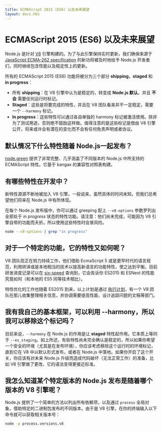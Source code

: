```yaml
---
title: ECMAScript 2015 (ES6) 以及未来展望
layout: docs.hbs
---
```

# ECMAScript 2015 (ES6) 以及未来展望

Node.js 是针对 [V8](https://v8.dev/) 引擎构建的。为了与此引擎保持实时更新，我们确保来源于 [JavaScript ECMA-262 specification](http://www.ecma-international.org/publications/standards/Ecma-262.htm) 的新功将被及时地给予 Node.js 开发者们，同时继续包含性能以及稳定性上的更新。

所有的 ECMAScript 2015 (ES6) 功能将被分为三个部分 **shipping**，**staged** 和 **in progress**：

* 所有 **shipping**：在 V8 引擎中认为是稳定的，转变成 **Node.js 默认**，并且 **不会** 需要任何运行时标记。
* **Staged**：这些是将要完成的特性，并且在 V8 团队看来并不一定稳定，需要一个 `--harmony` 标记。
* **In progress**：这些特性可以通过各自单独的 harmony 标记被激活使用。除非为了测试用途，否则绝不鼓励这样做。值得注意的是这些标记是借由 V8 引擎公开，将来或许会有潜在的变化而不会有任何免责声明或者协议。

## 默认情况下什么特性随着 Node.js一起发布？

[node.green](http://node.green) 提供了非常完整、几乎涵盖了不同版本的 Node.js 中所支持的 ECMAScript 特性。它基于 kangax 的兼容性对照表构建。

## 有哪些特性在开发中？

新特性源源不断地被加入 V8 引擎。一般说来，虽然具体的时间未知，但我们总希望他们将来在 Node.js 中有所体现。

在每个 Node.js 发布版中，你可以通过 greeping 配上 `--v8-options` 参数罗列出全部处于 *in progress* 状态的特性功能。请注意：他们尚未完成，可能因为 V8 引擎自带的功能而夭折。所以使用这些特性时会冒风险。

```bash
node --v8-options | grep "in progress"
```

## 对于一个特定的功能，它的特性又如何呢？

V8 团队现正在努力持续工作，他们借助 EcmaScript 5 或是更早时代的语言规范，利用转译或是本地相当的技术以提高新语言的功能特性，使之达到平衡。目前研发进度记录可以在 [six-speed](https://fhinkel.github.io/six-speed) 查询到，它会告诉你 ES2015 和 ESNext 的性能究竟如何（和本地的 ES5 同等技术相比）。

特性优化的工作也随着 ES2015 到来，以上计划是通过 [执行计划](https://docs.google.com/document/d/1EA9EbfnydAmmU_lM8R_uEMQ-U_v4l9zulePSBkeYWmY)，有一个 V8 团队在那儿收集整理相关信息，并协调需要提高性能、设计追踪问题的文稿等部门。

## 我有我自己的基本框架，可以利用 --harmony，所以我可以移除这个标记吗？

目前来说，`--harmony` 在 Node.js 的作用是让 **staged** 特性起作用。它本质上等同于 `--es_staging`。如上所述，有些特性尚未完全确认是稳定的，所以如果你希望一个安全的环境（尤其是在发布环境），你应该考虑移除这个运行时的环境标记，直到它在 V8 中以默认形式发布，或者在 Node.js 中落地。如果你开启了这个开关，你应该有对未来 Node.js 升级而造成代码破坏（无法正常工作）的准备，比如 V8 引擎做了更改，它的语法变得更接近标准。

## 我怎么知道某个特定版本的 Node.js 发布是随着哪个版本的 V8 引擎呢？

Node.js 提供了一个简单的方法以列出所有依赖项，以及通过 `process` 全局对象，借助特定的二进制包发布的不同版本。由于是 V8 引擎，在你的终端输入以下命令就可以获取相关版本号：

```bash
node -p process.versions.v8
```

